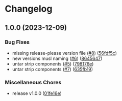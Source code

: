 # Changelog

## 1.0.0 (2023-12-09)


### Bug Fixes

* missing release-please version file ([#8](https://github.com/javiergarea/asdf-texlive/issues/8)) ([56fdf5c](https://github.com/javiergarea/asdf-texlive/commit/56fdf5c8c9a23525cd6928ec5ad95c956f6cff6f))
* new versions musl naming ([#6](https://github.com/javiergarea/asdf-texlive/issues/6)) ([8645647](https://github.com/javiergarea/asdf-texlive/commit/86456475724188223e31d6287352feaf6d164164))
* untar strip components ([#5](https://github.com/javiergarea/asdf-texlive/issues/5)) ([798176e](https://github.com/javiergarea/asdf-texlive/commit/798176e0e1a5804d1b575bfa8e60641552c83987))
* untar strip components ([#7](https://github.com/javiergarea/asdf-texlive/issues/7)) ([635fb19](https://github.com/javiergarea/asdf-texlive/commit/635fb1924adbedaa1b192e6fc88e177bd301bcb6))


### Miscellaneous Chores

* release v1.0.0 ([01fe16e](https://github.com/javiergarea/asdf-texlive/commit/01fe16e7c54ce2950d66b1d3d15aaec40b7bdc27))
